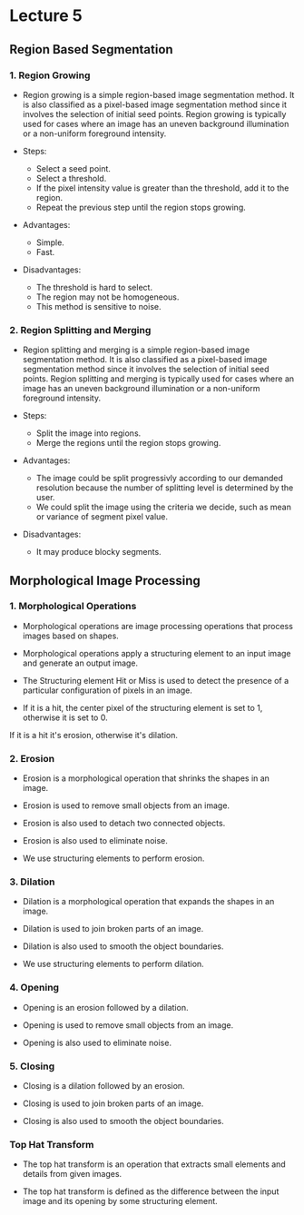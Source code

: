 # Lecture 5 

## Region Based Segmentation

### 1. Region Growing

- Region growing is a simple region-based image segmentation method. It is also classified as a pixel-based image segmentation method since it involves the selection of initial seed points. Region growing is typically used for cases where an image has an uneven background illumination or a non-uniform foreground intensity.

- Steps:
    - Select a seed point.
    - Select a threshold.
    - If the pixel intensity value is greater than the threshold, add it to the region.
    - Repeat the previous step until the region stops growing.

- Advantages:
    - Simple.
    - Fast.

- Disadvantages:
    - The threshold is hard to select.
    - The region may not be homogeneous.
    - This method is sensitive to noise.


### 2. Region Splitting and Merging

- Region splitting and merging is a simple region-based image segmentation method. It is also classified as a pixel-based image segmentation method since it involves the selection of initial seed points. Region splitting and merging is typically used for cases where an image has an uneven background illumination or a non-uniform foreground intensity.

- Steps:
    - Split the image into regions.
    - Merge the regions until the region stops growing.

- Advantages:
    - The image could be split progressivly according to our demanded resolution because the number of splitting level is determined by the user.
    - We could split the image using the criteria we decide, such as mean or variance of segment pixel value.

- Disadvantages:
    - It may produce blocky segments.



## Morphological Image Processing

### 1. Morphological Operations

- Morphological operations are image processing operations that process images based on shapes.

- Morphological operations apply a structuring element to an input image and generate an output image.

- The Structuring element Hit or Miss is used to detect the presence of a particular configuration of pixels in an image.

- If it is a hit, the center pixel of the structuring element is set to 1, otherwise it is set to 0.

If it is a hit it's erosion, otherwise it's dilation.




### 2. Erosion

- Erosion is a morphological operation that shrinks the shapes in an image.

- Erosion is used to remove small objects from an image.

- Erosion is also used to detach two connected objects.

- Erosion is also used to eliminate noise.

- We use structuring elements to perform erosion.

### 3. Dilation

- Dilation is a morphological operation that expands the shapes in an image.

- Dilation is used to join broken parts of an image.

- Dilation is also used to smooth the object boundaries.

- We use structuring elements to perform dilation.

### 4. Opening

- Opening is an erosion followed by a dilation.

- Opening is used to remove small objects from an image.

- Opening is also used to eliminate noise.

### 5. Closing

- Closing is a dilation followed by an erosion.

- Closing is used to join broken parts of an image.

- Closing is also used to smooth the object boundaries.


### Top Hat Transform

- The top hat transform is an operation that extracts small elements and details from given images.

- The top hat transform is defined as the difference between the input image and its opening by some structuring element.